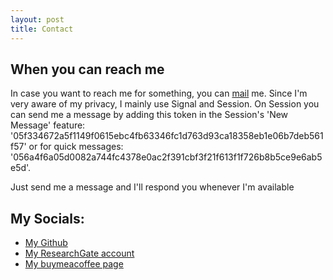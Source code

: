 ```yaml
---
layout: post
title: Contact
---
```


## When you can reach me
In case you want to reach me for something, you can [mail](mailto:yayitzz@proton.me) me. Since I'm very aware of my privacy, I mainly use Signal and Session. On Session you can send me a message by adding this token in the Session's 'New Message' feature: '05f334672a5f1149f0615ebc4fb63346fc1d763d93ca18358eb1e06b7deb561f57' or for quick messages: '056a4f6a05d0082a744fc4378e0ac2f391cbf3f21f613f1f726b8b5ce9e6ab5e5d'. 

Just send me a message and I'll respond you whenever I'm available

## My Socials:
- [My Github](https://www.github.com/Its-Yayo)
- [My ResearchGate account](https://www.researchgate.net/profile/Luis-De-Leon-14?ev=hdr_xprf&_sg=jlgTVriqArpzUro4rL1X7QPrFO8ECYffpbCM1aPXGSeZQd6g49b0s-GUvedC7V34ygXiYXN15k9hJOBnabbGMM6y)
- [My buymeacoffee page](https://www.buymeacoffee.com/elyayoveloz)
